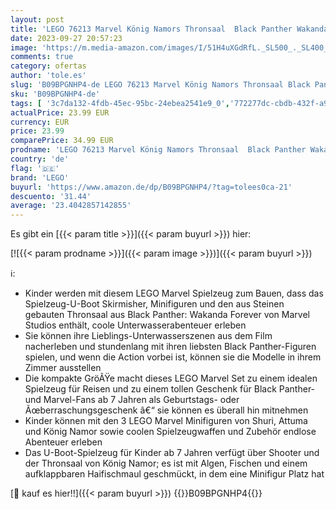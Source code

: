 ```yaml
---
layout: post
title: 'LEGO 76213 Marvel König Namors Thronsaal  Black Panther Wakanda-Spielzeug zum Bauen  Set mit U-Boot für Kinder ab 7 Jahren  Unterwasserabenteuer mit Superhelden'
date: 2023-09-27 20:57:23
image: 'https://m.media-amazon.com/images/I/51H4uXGdRfL._SL500_._SL400_.jpg'
comments: true
category: ofertas
author: 'tole.es'
slug: 'B09BPGNHP4-de LEGO 76213 Marvel König Namors Thronsaal Black Panther...'
sku: 'B09BPGNHP4-de'
tags: [ '3c7da132-4fdb-45ec-95bc-24ebea2541e9_0','772277dc-cbdb-432f-a915-25a321e9ed8c_0','772277dc-cbdb-432f-a915-25a321e9ed8c_8401','Arborist Merchandising Root','Auswahl an Spielen und Spielzeug','Bauklötze & Bausteine','Bauspielzeug & Konstruktionsspielzeug','Custom Stores','LEGO','Self Service','Special Features Stores','Spielzeug','lego','🇩🇪', ]
actualPrice: 23.99 EUR
currency: EUR
price: 23.99
comparePrice: 34.99 EUR
prodname: 'LEGO 76213 Marvel König Namors Thronsaal  Black Panther Wakanda-Spielzeug zum Bauen  Set mit U-Boot für Kinder ab 7 Jahren  Unterwasserabenteuer mit Superhelden'
country: 'de'
flag: '🇩🇪'
brand: 'LEGO'
buyurl: 'https://www.amazon.de/dp/B09BPGNHP4/?tag=tolees0ca-21'
descuento: '31.44'
average: '23.4042857142855'
---
```


Es gibt ein [{{< param title >}}]({{< param buyurl >}}) hier:

[![{{< param prodname >}}]({{< param image >}})]({{< param buyurl >}})

ℹ️:

- Kinder werden mit diesem LEGO Marvel Spielzeug zum Bauen, dass das Spielzeug-U-Boot Skirmisher, Minifiguren und den aus Steinen gebauten Thronsaal aus Black Panther: Wakanda Forever von Marvel Studios enthält, coole Unterwasserabenteuer erleben
- Sie können ihre Lieblings-Unterwasserszenen aus dem Film nacherleben und stundenlang mit ihren liebsten Black Panther-Figuren spielen, und wenn die Action vorbei ist, können sie die Modelle in ihrem Zimmer ausstellen
- Die kompakte GröÃŸe macht dieses LEGO Marvel Set zu einem idealen Spielzeug für Reisen und zu einem tollen Geschenk für Black Panther- und Marvel-Fans ab 7 Jahren als Geburtstags- oder Ãœberraschungsgeschenk â€“ sie können es überall hin mitnehmen
- Kinder können mit den 3 LEGO Marvel Minifiguren von Shuri, Attuma und König Namor sowie coolen Spielzeugwaffen und Zubehör endlose Abenteuer erleben
- Das U-Boot-Spielzeug für Kinder ab 7 Jahren verfügt über Shooter und der Thronsaal von König Namor; es ist mit Algen, Fischen und einem aufklappbaren Haifischmaul geschmückt, in dem eine Minifigur Platz hat

[🛒 kauf es hier!!]({{< param buyurl >}})
{{<world>}}B09BPGNHP4{{</world>}}
